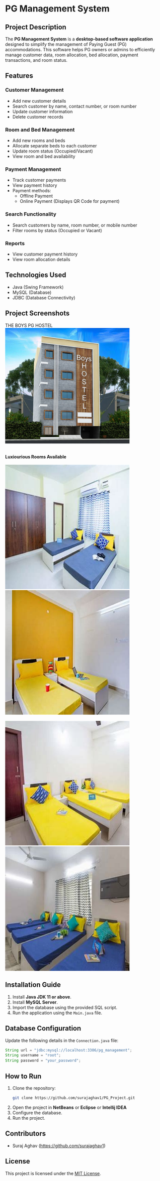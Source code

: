 # PG Management System

## Project Description
The **PG Management System** is a **desktop-based software application** designed to simplify the management of Paying Guest (PG) accommodations. This software helps PG owners or admins to efficiently manage customer data, room allocation, bed allocation, payment transactions, and room status.

## Features

### Customer Management
- Add new customer details
- Search customer by name, contact number, or room number
- Update customer information
- Delete customer records

### Room and Bed Management
- Add new rooms and beds
- Allocate separate beds to each customer
- Update room status (Occupied/Vacant)
- View room and bed availability

### Payment Management
- Track customer payments
- View payment history
- Payment methods:
  - Offline Payment
  - Online Payment (Displays QR Code for payment)

### Search Functionality
- Search customers by name, room number, or mobile number
- Filter rooms by status (Occupied or Vacant)

### Reports
- View customer payment history
- View room allocation details

## Technologies Used
- Java (Swing Framework)
- MySQL (Database)
- JDBC (Database Connectivity)

## Project Screenshots

THE BOYS PG HOSTEL <br><img src="https://github.com/surajaghav1/PG_Project/blob/main/PG_Management/images/PG_boys.jpg" width="400">  <br> <br>

<strong> Luxiourious Rooms Available </strong> <br><br>
<img src="https://github.com/surajaghav1/PG_Project/blob/main/PG_Management/images/Room_1.jpeg" width="400" height="400" >
<img src="https://github.com/surajaghav1/PG_Project/blob/main/PG_Management/images/Room_2.jpeg" width="400" height="400" >   <br><br>
<img src="https://github.com/surajaghav1/PG_Project/blob/main/PG_Management/images/Room_3_sharing.jpeg" width="400" height="400">
<img src="https://github.com/surajaghav1/PG_Project/blob/main/PG_Management/images/Room_4_sharing.jpeg" width="400" height="400">


## Installation Guide
1. Install **Java JDK 11 or above**.
2. Install **MySQL Server**.
3. Import the database using the provided SQL script.
4. Run the application using the `Main.java` file.

## Database Configuration
Update the following details in the `Connection.java` file:
```java
String url = "jdbc:mysql://localhost:3306/pg_management";
String username = "root";
String password = "your_password";
```

## How to Run
1. Clone the repository:
   ```bash
   git clone https://github.com/surajaghav1/PG_Project.git
   ```
2. Open the project in **NetBeans** or **Eclipse** or **Intellij IDEA**
3. Configure the database.
4. Run the project.

## Contributors
- Suraj Aghav (https://github.com/surajaghav1)

## License
This project is licensed under the [MIT License](LICENSE).

